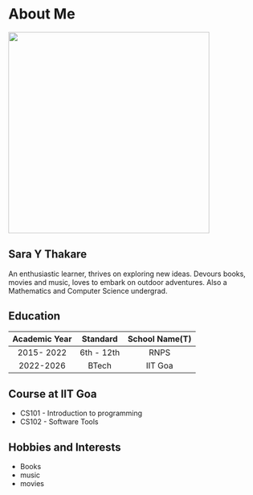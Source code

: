 # About Me

<img src="https://user-images.githubusercontent.com/125442270/233764192-423c75a4-c03b-4470-80f1-784e6538c910.jpg" height="400px" />


## Sara Y Thakare

An enthusiastic learner, thrives on exploring new ideas. Devours books, movies and music, loves to embark on outdoor adventures. Also a Mathematics and Computer Science undergrad.


## Education

<table>
  <thead>
    <tr>
      <th style="text-align: center">Academic Year</th>
      <th style="text-align: center"> Standard</th>
      <th style="text-align: center">School Name(T)</th>
    </tr>
  </thead>
  <tbody>
    <tr>
      <td style="text-align: center">2015- 2022</td>
      <td style="text-align: center">6th - 12th</td>
      <td style="text-align: center">RNPS</td>
    </tr>
     <tr>
      <td style="text-align: center">2022-2026</td>
      <td style="text-align: center">BTech</td>
      <td style="text-align: center">IIT Goa</td>
    </tr>
    
  </tbody>
</table>




## Course at IIT Goa

- CS101 - Introduction to programming
- CS102 - Software Tools

## Hobbies and Interests

- Books
- music
- movies



  
